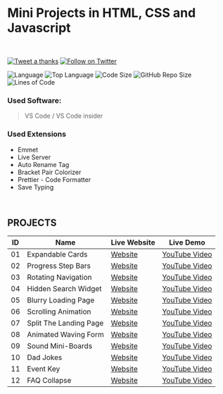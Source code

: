 # Mini Projects in HTML, CSS and Javascript

<br>

[![Tweet a thanks](https://img.shields.io/twitter/url?label=Tweet%20this%21&style=social&url=https%3A%2F%2Ftwitter.com%2FFahim_FBA)](https://twitter.com/intent/tweet?text=Wow!&url=https://github.com/FahimFBA/Mini-Projects-in-HTML-CSS-and-Javascript)
[![Follow on Twitter](https://img.shields.io/twitter/follow/Fahim_FBA?style=social)](https://twitter.com/Fahim_FBA)

![Language](https://img.shields.io/github/languages/count/FahimFBA/Mini-Projects-in-HTML-CSS-and-Javascript?style=for-the-badge)
![Top Language](https://img.shields.io/github/languages/top/FahimFBA/Mini-Projects-in-HTML-CSS-and-Javascript?style=for-the-badge)
![Code Size](https://img.shields.io/github/languages/code-size/FahimFBA/Mini-Projects-in-HTML-CSS-and-Javascript?color=red&style=for-the-badge)
![GitHub Repo Size](https://img.shields.io/github/repo-size/FahimFBA/Mini-Projects-in-HTML-CSS-and-Javascript?color=bright&style=for-the-badge)
![Lines of Code](https://img.shields.io/tokei/lines/github/FahimFBA/Mini-Projects-in-HTML-CSS-and-Javascript?color=blue&style=for-the-badge)

### Used Software:

> VS Code / VS Code insider

### Used Extensions

- Emmet
- Live Server
- Auto Rename Tag
- Bracket Pair Colorizer
- Prettier - Code Formatter
- Save Typing

<br>

## PROJECTS

| ID  | Name                   | Live Website                                                            | Live Demo                                                                                                    |
| --- | ---------------------- | ----------------------------------------------------------------------- | ------------------------------------------------------------------------------------------------------------ |
| 01  | Expandable Cards       | [Website](https://distracted-kepler-d186df.netlify.app)                 | [YouTube Video](https://www.youtube.com/watch?v=OxRJniILojA&list=PLutHME8vSEnEoS_-5Cl8RMsH0aWnWbsci&index=2) |
| 02  | Progress Step Bars     | [Website](https://infallible-brattain-6d5102.netlify.app/)              | [YouTube Video](https://youtu.be/Jew-ydjswKs)                                                                |
| 03  | Rotating Navigation    | [Website](https://jolly-wilson-e155a4.netlify.app/)                     | [YouTube Video](https://youtu.be/_ScFokpHE44)                                                                |
| 04  | Hidden Search Widget   | [Website](https://loving-curie-166a7d.netlify.app/)                     | [YouTube Video](https://youtu.be/NyHPxXOIL2k)                                                                |
| 05  | Blurry Loading Page    | [Website](https://practical-kowalevski-a028aa.netlify.app/)             | [YouTube Video](https://youtu.be/9TJTF8u-OQE)                                                                |
| 06  | Scrolling Animation    | [Website](https://objective-bohr-df6ca0.netlify.app/)                   | [YouTube Video](https://youtu.be/sP4H-XwFgqc)                                                                |
| 07  | Split The Landing Page | [Website](https://gifted-cray-f612ff.netlify.app/)                      | [YouTube Video](https://youtu.be/csEWvMJTmd8)                                                                |
| 08  | Animated Waving Form   | [Website](https://priceless-leavitt-184bff.netlify.app/)                | [YouTube Video](https://youtu.be/vkaYFedMRH0)                                                                |
| 09  | Sound Mini-Boards      | [Website](https://mini-projects-in-html-css-and-javascript.vercel.app/) | [YouTube Video](https://youtu.be/vRVdNjTedoI)                                                                |
| 10  | Dad Jokes              | [Website](https://hungry-agnesi-c7f8a3.netlify.app/)                    | [YouTube Video](https://youtu.be/5jxewf8Udzo)                                                                |
| 11  | Event Key              | [Website](https://gracious-roentgen-4bc525.netlify.app)                 | [YouTube Video](https://youtu.be/PYeEnIIsg2c)                                                                |
| 12  | FAQ Collapse           | [Website](https://superlative-kataifi-d457bf.netlify.app/)              | [YouTube Video]()                                                                                            |
